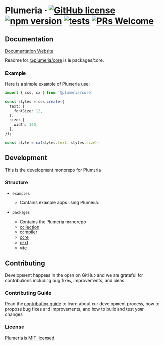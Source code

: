 # Plumeria &middot; [![GitHub license](https://img.shields.io/badge/license-MIT-green.svg)](https://github.com/zss-in-js/plumeria/blob/main/LICENSE) [![npm version](https://img.shields.io/npm/v/@plumeria/core.svg?color=red)](https://www.npmjs.com/package/@plumeria/core) [![tests](https://github.com/zss-in-js/plumeria/actions/workflows/tests.yml/badge.svg)](https://github.com/zss-in-js/plumeria/actions/workflows/tests.yml) [![PRs Welcome](https://img.shields.io/badge/PRs-welcome-brightgreen.svg)](https://github.com/zss-in-js/plumeria/blob/main/.github/CONTRIBUTING.md)

## Documentation

[Documentation Website](https://plumeria.dev)

Readme for [@plumeria/core](https://github.com/zss-in-js/plumeria/tree/main/packages/core) is in packages/core.

### Example

Here is a simple example of Plumeria use:

```ts
import { css, cx } from '@plumeria/core';

const styles = css.create({
  text: {
    fontSize: 12,
  },
  size: {
    width: 120,
  },
});

const style = cx(styles.text, styles.size);
```

## Development

This is the development monorepo for Plumeria

### Structure

- `examples`

  - Contains example apps using Plumeria.

- `packages`
  - Contains the Plumeria monorepo
  - [collection](https://github.com/zss-in-js/plumeria/tree/main/packages/collection)
  - [compiler](https://github.com/zss-in-js/plumeria/tree/main/packages/compiler)
  - [core](https://github.com/zss-in-js/plumeria/tree/main/packages/core)
  - [next](https://github.com/zss-in-js/plumeria/tree/main/packages/next)
  - [vite](https://github.com/zss-in-js/plumeria/tree/main/packages/vite)

## Contributing

Development happens in the open on GitHub and we are grateful for contributions including bug fixes, improvements, and ideas.

### Contributing Guide

Read the [contributing guide](https://github.com/zss-in-js/plumeria/blob/main/.github/CONTRIBUTING.md) to learn about our development process, how to propose bug fixes and improvements, and how to build and test your changes.

### License

Plumeria is [MIT licensed](https://github.com/zss-in-js/plumeria/blob/main/license).
